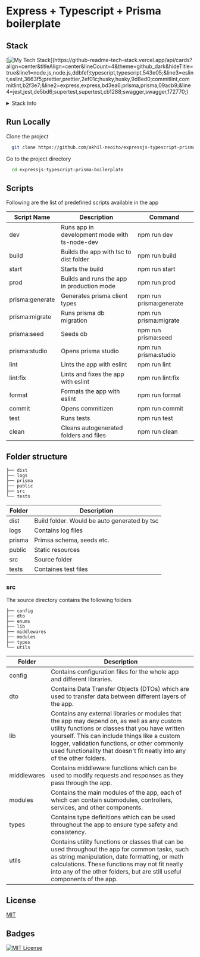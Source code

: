 # Express + Typescript + Prisma boilerplate

## Stack

[![My Tech Stack](https://github-readme-tech-stack.vercel.app/api/cards?fontWeight=normal&align=left&titleAlign=center&lineCount=4&theme=github_dark&hideTitle=true&line1=node.js,node.js,ddbfef;typescript,typescript,543e05;&line3=eslint,eslint,3663f5;prettier,prettier,2ef01c;husky,husky,9d8ed0;commitlint,commitlint,b2f3e7;&line2=express,express,bd3ea6;prisma,prisma,09acb9;&line4=jest,jest,de5bd6;supertest,supertest,cb1288;swagger,swagger,172770;)](https://github-readme-tech-stack.vercel.app/api/cards?align=center&titleAlign=center&lineCount=4&theme=github_dark&hideTitle=true&line1=node.js,node.js,ddbfef;typescript,typescript,543e05;&line3=eslint,eslint,3663f5;prettier,prettier,2ef01c;husky,husky,9d8ed0;commitlint,commitlint,b2f3e7;&line2=express,express,bd3ea6;prisma,prisma,09acb9;&line4=jest,jest,de5bd6;supertest,supertest,cb1288;swagger,swagger,172770;)

<details>
  <summary>Stack Info</summary>
  | Feature | Description |
  | --- | --- |
  | Node.js | A JavaScript runtime built on Chrome's V8 JavaScript engine that allows for server-side JavaScript execution |
  | Express | A popular web framework for Node.js that provides a variety of features for building web applications |
  | TypeScript | A superset of JavaScript that adds optional static typing, classes, and other features to the language |
  | Prisma | A database toolkit and ORM that allows for type-safe database access and schema management |
  | ESLint | A tool for identifying and reporting on patterns found in ECMAScript/JavaScript code |
  | Prettier | A tool for automatically formatting code to enforce consistent style |
  | Husky | A tool for running scripts in response to Git events, such as commits or pushes |
  | ts-node-dev | A development tool for running TypeScript code with automatic restarts and fast compilation times |
  | Swagger | A tool for designing, building, and documenting RESTful APIs |
  | Commitizen | A tool for making it easier to follow the conventional commit format for Git commits |
  | Jest | A JavaScript testing framework with a focus on simplicity and ease of use |
  | Supertest | A library for testing Node.js HTTP servers using a fluent API |
</details>


## Run Locally

Clone the project

```bash
  git clone https://github.com/akhil-neoito/expressjs-typescript-prisma-boilerplate.git
```

Go to the project directory

```bash
  cd expressjs-typescript-prisma-boilerplate
```


## Scripts
Following are the list of predefined scripts available in the app

| Script Name     | Description                                   | Command                 |
|-----------------|-----------------------------------------------|-------------------------|
| dev             | Runs app in development mode with ts-node-dev | npm run dev             |
| build           | Builds the app with tsc to dist folder        | npm run build           |
| start           | Starts the build                              | npm run start           |
| prod            | Builds and runs the app in production mode    | npm run prod            |
| prisma:generate | Generates prisma client types                 | npm run prisma:generate |
| prisma:migrate  | Runs prisma db migration                      | npm run prisma:migrate  |
| prisma:seed     | Seeds db                                      | npm run prisma:seed     |
| prisma:studio   | Opens prisma studio                           | npm run prisma:studio   |
| lint            | Lints the app with eslint                     | npm run lint            |
| lint:fix        | Lints and fixes the app with eslint           | npm run lint:fix        |
| format          | Formats the app with eslint                   | npm run format          |
| commit          | Opens commitizen                              | npm run commit          |
| test            | Runs tests                                    | npm run test            |
| clean           | Cleans autogenerated folders and files        | npm run clean           |


## Folder structure

```
├── dist
├── logs
├── prisma
├── public
├── src
└── tests
```

| Folder     | Description                                  |
|------------|----------------------------------------------|
| dist       | Build folder. Would be auto generated by tsc |
| logs       | Contains log files                           |
| prisma     | Primsa schema, seeds etc.                    |
| public     | Static resources                             |
| src        | Source folder                                |
| tests      | Containes test files                         |

### src

The source directory contains the following folders

```
├── config
├── dto
├── enums
├── lib
├── middlewares
├── modules
├── types
└── utils
```

| Folder  | Description                                                                                                                                                                                                                                                                                                                                                                 |
|-------------|----------------------------------------------------------------------------------------------------------------------------------------------------------------------------------------------------------------------------------------------------------------------------------------------------------------------------------------------------------------------------------|
| config      | Contains configuration files for the whole app and different libraries.                                                                                                                                                                                                                                                                                                             |
| dto         | Contains Data Transfer Objects (DTOs) which are used to transfer data between different layers of the app.                                                                                                                                                                                                                                                                                                                   |
| lib         | Contains any external libraries or modules that the app may depend on, as well as any custom utility functions or classes that you have written yourself. This can include things like a custom logger, validation functions, or other commonly used functionality that doesn't fit neatly into any of the other folders.                                                                                                                                      |
| middlewares | Contains middleware functions which can be used to modify requests and responses as they pass through the app.                                                                                                                                                                                                                                                                                                                   |
| modules     | Contains the main modules of the app, each of which can contain submodules, controllers, services, and other components.                                                                                                                                                                                                                                                |
| types       | Contains type definitions which can be used throughout the app to ensure type safety and consistency.                                                                                                                                                                                                                                                                   |
| utils       | Contains utility functions or classes that can be used throughout the app for common tasks, such as string manipulation, date formatting, or math calculations. These functions may not fit neatly into any of the other folders, but are still useful components of the app.                                                                                      |


## License

[MIT](https://choosealicense.com/licenses/mit/)


## Badges

[![MIT License](https://img.shields.io/badge/License-MIT-green.svg)](https://choosealicense.com/licenses/mit/)
